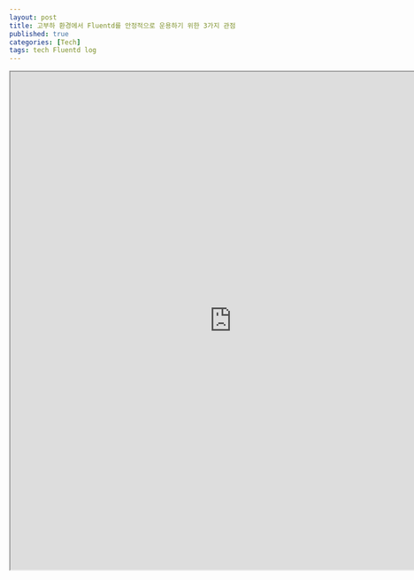 ```yaml
---
layout: post
title: 고부하 환경에서 Fluentd를 안정적으로 운용하기 위한 3가지 관점
published: true
categories: [Tech]
tags: tech Fluentd log
---
```

<iframe width="800" height="900" src="https://docs.google.com/document/d/e/2PACX-1vQcovkgPg4NnT_Zk_-dK3NAptjdOTP665hU68_dbC2XIh-mbkYSXEhETaS5j1TgQ9TqVDygetWxVBNz/pub?embedded=true"></iframe>  
    
